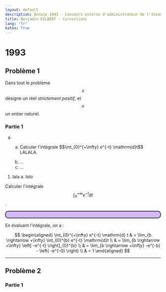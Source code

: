 ```yaml
---
layout: default
description: Annale 1993 - Concours externe d'administrateur de l'Insee
title: Benjamin GILBERT - Corrections
lang: "fr"
katex: True
---
```


# 1993

## Problème 1

Dans tout le problème $$x$$ désigne un réel _strictement positif_, et $$n$$ un entier naturel.

### Partie 1

<p>
<ol type="a">
  <li>
    <ol type="a">
      <li><p>Calculer l'intégrale $$\int_{0}^{+\infty} e^{-t} \mathrm{d}t$$ LALALA.</p></li>
      <li>...</li>
      <li>...</li>
    </ol>
</ol>
</p>

1. lala
    a. lolo

Calculer l'intégrale $$\int_{0}^{+\infty} e^{-t} \mathrm{d}t$$. 

<p style="border: solid 2px; border-radius: 10px; background-color:rgba(121, 28, 248, .3); padding-right: 10px; padding-left: 10px; padding-top: 10px; padding-bottom: 10px; ">

En évaluant l'intégrale, on a :

$$
\begin{aligned}
    \int_{0}^{+\infty} e^{-t} \mathrm{d} t & = \lim_{b \rightarrow +\infty} \int_{0}^{b} e^{-t} \mathrm{d}t \\
    & = \lim_{b \rightarrow +\infty} \left[ -e^{-t} \right]_{0}^{b} \\
    & = \lim_{b \rightarrow +\infty} -e^{-b} - \left( -e^{-0} \right) \\
    & = 1
\end{aligned}
$$
</p>

---

## Problème 2

### Partie 1

